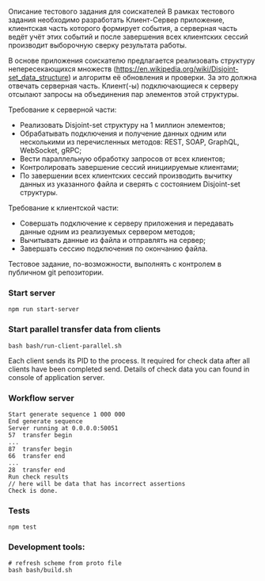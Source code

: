 Описание тестового задания для соискателей
В рамках тестового задания необходимо разработать Клиент-Сервер приложение, 
клиентская часть которого формирует события, 
а серверная часть ведёт учёт этих событий и после завершения всех клиентских сессий производит выборочную сверку результата работы.

В основе приложения соискателю предлагается реализовать структуру непересекающихся множеств (https://en.wikipedia.org/wiki/Disjoint-set_data_structure) 
и алгоритм её обновления и проверки. За это должна отвечать серверная часть. 
Клиент(-ы) подключающиеся к серверу отсылают запросы на объединения пар элементов этой структуры.

Требование к серверной части:

- Реализовать Disjoint-set структуру на 1 миллион элементов;
- Обрабатывать подключения и получение данных одним или несколькими из перечисленных методов: REST, SOAP, GraphQL, WebSocket, gRPC;
- Вести параллельную обработку запросов от всех клиентов;
- Контролировать завершение сессий инициируемые клиентами;
- По завершении всех клиентских сессий производить вычитку данных из указанного файла и сверять с состоянием Disjoint-set структуры.

Требование к клиентской части:

- Совершать подключение к серверу приложения и передавать данные одним из реализуемых сервером методов;
- Вычитывать данные из файла и отправлять на сервер;
- Завершать сессию подключения по окончанию файла.

Тестовое задание, по-возможности, выполнять с контролем в публичном git репозитории.

### Start server
```shell script
npm run start-server
```

### Start parallel transfer data from clients
```shell script
bash bash/run-client-parallel.sh
```
Each client sends its PID to the process. It required for check data after all clients have been completed send.
Details of check data you can found in console of application server.


### Workflow server
```log
Start generate sequence 1 000 000
End generate sequence
Server running at 0.0.0.0:50051
57  transfer begin
...
87  transfer begin
66  transfer end
...
28  transfer end
Run check results
// here will be data that has incorrect assertions
Check is done.
```

### Tests
```shell script
npm test
```

### Development tools:
```shell script
# refresh scheme from proto file
bash bash/build.sh
```


